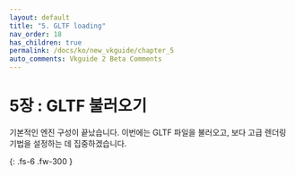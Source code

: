 ```yaml
---
layout: default
title: "5. GLTF loading"
nav_order: 18
has_children: true
permalink: /docs/ko/new_vkguide/chapter_5
auto_comments: Vkguide 2 Beta Comments
---
```

# 5장 : GLTF 불러오기

기본적인 엔진 구성이 끝났습니다. 이번에는 GLTF 파일을 불러오고, 보다 고급 렌더링 기법을 설정하는 데 집중하겠습니다.

{: .fs-6 .fw-300 }
